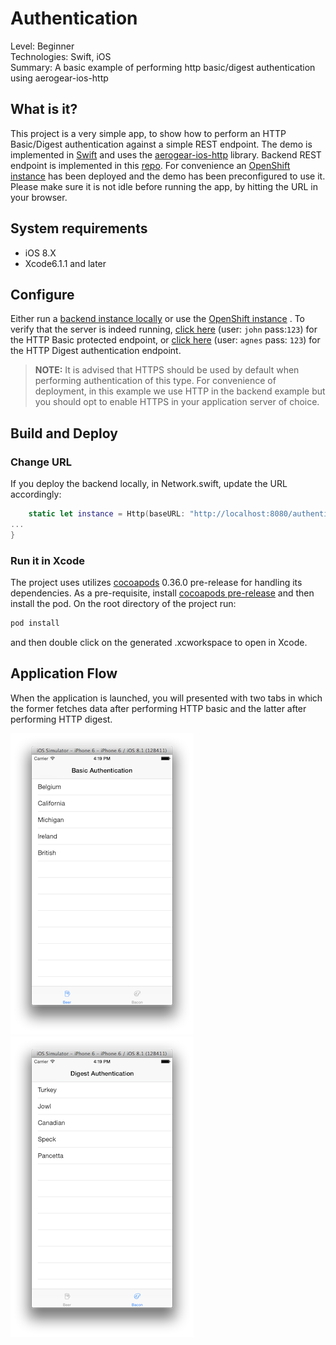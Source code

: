 Authentication
=======
Level: Beginner  
Technologies: Swift, iOS  
Summary: A basic example of performing http basic/digest authentication using aerogear-ios-http

What is it?
-----------

This project is a very simple app, to show how to perform an HTTP Basic/Digest authentication against a simple REST endpoint. The demo is implemented in [Swift](https://developer.apple.com/swift/) and uses the [aerogear-ios-http](https://github.com/aerogear/aerogear-ios-http) library. Backend REST endpoint is implemented in this [repo](https://github.com/aerogear/aerogear-backend-cookbook/tree/master/Authentication). For convenience an [OpenShift instance](http://igtests-cvasilak.rhcloud.com/rest/team/developers) has been deployed and the demo has been preconfigured to use it. Please make sure it is not idle before running the app, by hitting the URL in your browser. 

System requirements
-------------------
- iOS 8.X
- Xcode6.1.1 and later

Configure
---------
Either run a [backend instance locally](https://github.com/aerogear/aerogear-backend-cookbook/tree/master/Authentication) or use the [OpenShift instance](http://igtests-cvasilak.rhcloud.com/) . To verify that the server is indeed running, [click here](https://igtests-cvasilak.rhcloud.com/rest/grocery/beers) (user: ```john``` pass:```123```) for the HTTP Basic protected endpoint, or [click here](https://igtests-cvasilak.rhcloud.com/rest/grocery/bacons) (user: ```agnes``` pass: ```123```) for the HTTP Digest authentication endpoint.


> **NOTE:**  It is advised that HTTPS should be used by default when performing authentication of this type. For convenience of deployment, in this example we use HTTP in the backend example but you should opt to enable HTTPS in your application server of choice.

Build and Deploy
------------------------

### Change URL

If you deploy the backend locally, in Network.swift, update the URL accordingly:

```swift
    static let instance = Http(baseURL: "http://localhost:8080/authentication")
...
}
```

### Run it in Xcode

The project uses utilizes [cocoapods](http://cocoapods.org) 0.36.0 pre-release for handling its dependencies. As a pre-requisite, install [cocoapods pre-release](http://blog.cocoapods.org/Pod-Authors-Guide-to-CocoaPods-Frameworks/) and then install the pod. On the root directory of the project run:

```bash
pod install
```
and then double click on the generated .xcworkspace to open in Xcode.

Application Flow
----------------
When the application is launched, you will presented with two tabs in which the former fetches data after performing HTTP basic and the latter after performing HTTP digest.

 ![import](screenshot-auth-basic.png)   ![import](screenshot-auth-digest.png) 
